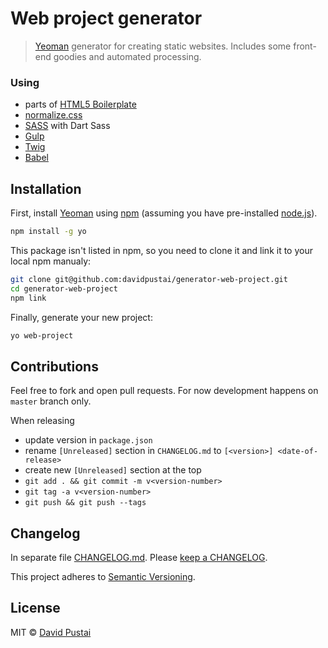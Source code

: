 # Web project generator

> [Yeoman](http://yeoman.io) generator for creating static websites. Includes some front-end goodies and automated processing.

### Using
 * parts of [HTML5 Boilerplate](https://html5boilerplate.com/)
 * [normalize.css](https://necolas.github.io/normalize.css/)
 * [SASS](http://sass-lang.com/) with Dart Sass
 * [Gulp](https://gulpjs.com/)
 * [Twig](https://twig.symfony.com/)
 * [Babel](https://babeljs.io/)

## Installation

First, install [Yeoman](http://yeoman.io) using [npm](https://www.npmjs.com/) (assuming you have pre-installed [node.js](https://nodejs.org/)).
```bash
npm install -g yo
```

This package isn't listed in npm, so you need to clone it and link it to your local npm manualy:
```bash
git clone git@github.com:davidpustai/generator-web-project.git
cd generator-web-project
npm link
```

Finally, generate your new project:
```bash
yo web-project
```

## Contributions

Feel free to fork and open pull requests. For now development happens on `master` branch only.

When releasing
* update version in `package.json`
* rename `[Unreleased]` section in `CHANGELOG.md` to `[<version>] <date-of-release>`
* create new `[Unreleased]` section at the top
* `git add . && git commit -m v<version-number>`
* `git tag -a v<version-number>`
* `git push && git push --tags`


## Changelog

In separate file [CHANGELOG.md](CHANGELOG.md). Please [keep a CHANGELOG](http://keepachangelog.com/).

This project adheres to [Semantic Versioning](http://semver.org/).


## License

MIT © [David Pustai](david@pustai.cz)
